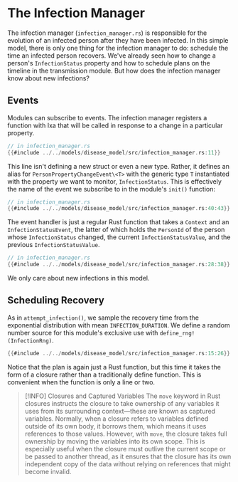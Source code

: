 # The Infection Manager
 The infection manager (`infection_manager.rs`) is responsible for the evolution of an infected person after they have been infected. In this simple model, there is only one thing for the infection manager to do: schedule the time an infected person recovers. We've already seen how to change a person's ` InfectionStatus ` property and how to schedule plans on the timeline in the transmission module. But how does the infection manager know about new infections?
## Events
Modules can subscribe to events. The infection manager registers a function with Ixa that will be called in response to a change in a particular property.
```rust
// in infection_manager.rs
{{#include ../../models/disease_model/src/infection_manager.rs:11}}
```
This line isn't defining a new struct or even a new type. Rather, it defines an alias for `PersonPropertyChangeEvent\<T>` with the generic type  `T` instantiated with the property we want to monitor, `InfectionStatus`. This is effectively the name of the event we subscribe to in the module's `init()` function:
```rust
// in infection_manager.rs
{{#include ../../models/disease_model/src/infection_manager.rs:40:43}}
```
The event handler is just a regular Rust function that takes a `Context` and an `InfectionStatusEvent`, the latter of which holds the `PersonId` of the person whose `InfectionStatus` changed, the current `InfectionStatusValue`, and the previous `InfectionStatusValue`.
```rust
// in infection_manager.rs
{{#include ../../models/disease_model/src/infection_manager.rs:28:38}}
```
We only care about new infections in this model.

## Scheduling Recovery
As in `attempt_infection()`, we sample the recovery time from the exponential distribution with mean `INFECTION_DURATION`. We define a random number source for this module's exclusive use with `define_rng!(InfectionRng)`.
```rust
{{#include ../../models/disease_model/src/infection_manager.rs:15:26}}
```
Notice that the plan is again just a Rust function, but this time it takes the form of a closure rather than a traditionally define function. This is convenient when the function is only a line or two.

> [!INFO] Closures and Captured Variables
>  The `move` keyword in Rust closures instructs the closure to take ownership of any variables it uses from its surrounding context—these are known as captured variables. Normally, when a closure refers to variables defined outside of its own body, it borrows them, which means it uses references to those values. However, with `move`, the closure takes full ownership by moving the variables into its own scope. This is especially useful when the closure must outlive the current scope or be passed to another thread, as it ensures that the closure has its own independent copy of the data without relying on references that might become invalid.
